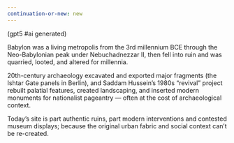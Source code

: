 ```yaml
---
continuation-or-new: new
---
```


(gpt5 #ai generated)

Babylon was a living metropolis from the 3rd millennium BCE through the Neo-Babylonian peak under Nebuchadnezzar II, then fell into ruin and was quarried, looted, and altered for millennia.

20th-century archaeology excavated and exported major fragments (the Ishtar Gate panels in Berlin), and Saddam Hussein’s 1980s “revival” project rebuilt palatial features, created landscaping, and inserted modern monuments for nationalist pageantry — often at the cost of archaeological context.

Today’s site is part authentic ruins, part modern interventions and contested museum displays; because the original urban fabric and social context can’t be re-created.
